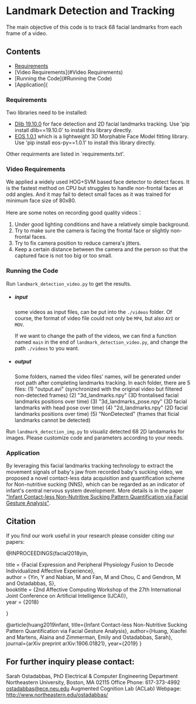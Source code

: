 # Landmark Detection and Tracking

The main objective of this code is to track 68 facial landmarks from each frame of a video.

## Contents   
*  [Requirements](#Requirements)
*  [Video Requirements](#Video Requirements)
*  [Running the Code](#Running the Code)
*  [Application](



### Requirements   
Two libraries need to be installed:

* [Dlib 19.10.0](http://dlib.net) for face detection and 2D facial landmarks tracking.
        Use 'pip install dlib==19.10.0' to install this library directly.
* [EOS 1.0.1](https://github.com/patrikhuber/eos/releases) which is a lightweight 3D Morphable Face Model fitting library.
        Use 'pip install eos-py==1.0.1' to install this library directly.

Other requirments are listed in `requirements.txt'.

### Video Requirements 
We applied a widely used HOG+SVM based face detector to detect faces. It is the fastest method on CPU but struggles to handle non-frontal faces at odd angles. And it may fail to detect small faces as it was trained for minimum face size of 80x80. 

Here are some notes on recording good quality videos：
1. Under good lighting conditions and have a relatively simple background.
2. Try to make sure the camera is facing the frontal face or slightly non-frontal faces.
3. Try to fix camera position to reduce camera's jitters.
4. Keep a certain distance between the camera and the person so that the captured face is not too big or too small.

### Running the Code
Run `landmark_detection_video.py` to get the results.

* ##### input
    some videos as input files, can be put into the `./videos` folder. Of course, the format of video file could not only be `MP4`,
    but also `AVI` or `MOV`.
    
    If we want to change the path of the videos, we can find a function named `main` in the end of `landmark_detection_video.py`,
    and change the path `./videos` to you want. 
* ##### output
    Some folders, named the video files' names, will be generated under root path after completing landmarks tracking. In each
    folder, there are 5 files:
        (1) "output.avi" (synchronized with the original video but filtered non-detected frames)
        (2) "3d_landmarks.npy" (3D frontalised facial landmarks positions over time)
        (3) "3d_landmarks_pose.npy" (3D facial landmarks with head pose over time)
        (4) "2d_landmarks.npy" (2D facial landmarks positions over time)
        (5) "NonDetected" (frames that ficial landmarks cannot be detected)

Run `landmark_detection_img.py` to visualiz detected 68 2D landamarks for images. Please customize code and parameters according to your needs. 

### Application
By leveraging this facial landmarks tracking technology to extract the movement signals of baby's jaw from recorded baby's sucking video, we proposed a novel contact-less data acquisition and quantification scheme for Non-nutritive sucking (NNS), which can be regarded as an indicator of infant's central nervous system development.
More details is in the paper ["Infant Contact-less Non-Nutritive Sucking Pattern Quantification via Facial Gesture Analysis"](https://arxiv.org/pdf/1906.01821.pdf).

## Citation
If you find our work useful in your research please consider citing our papers:

@INPROCEEDINGS{facial2018yin,

  title     = {Facial Expression and Peripheral Physiology Fusion to Decode Individualized Affective Experience},  
  author    = {Yin, Y and Nabian, M and Fan, M and Chou, C and Gendron, M and Ostadabbas, S},  
  booktitle = {2nd Affective Computing Workshop of the 27th International Joint Conference on Artificial Intelligence (IJCAI)},  
  year      = {2018}  
  
}

@article{huang2019infant,
  title={Infant Contact-less Non-Nutritive Sucking Pattern Quantification via Facial Gesture Analysis},
  author={Huang, Xiaofei and Martens, Alaina and Zimmerman, Emily and Ostadabbas, Sarah},
  journal={arXiv preprint arXiv:1906.01821},
  year={2019}
}

## For further inquiry please contact: 
Sarah Ostadabbas, PhD
Electrical & Computer Engineering Department
Northeastern University, Boston, MA 02115
Office Phone: 617-373-4992
ostadabbas@ece.neu.edu
Augmented Cognition Lab (ACLab) Webpage: http://www.northeastern.edu/ostadabbas/
